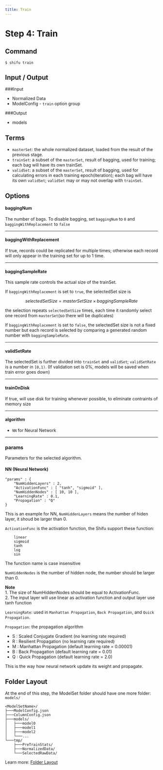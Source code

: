 ```yaml
---
title: Train
---
```


Step 4: Train
==============

Command
-------

	$ shifu train

Input / Output
--------------

###Input

* Normalized Data
* ModelConfig - ``train`` option group

###Output
		
* models

Terms
-----

* ``masterSet``: the whole normalized dataset, loaded from the result of the previous stage.
* ``trainSet``: a subset of the ``masterSet``, result of bagging, used for training; each bag will have its own trainSet.
* ``validSet``: a subset of the ``masterSet``, result of bagging, used for calculating errors in each training epoch(iteration); each bag will have its own ``validSet``; ``validSet`` may or may not overlap with ``trainSet``.

Options
-------

#### baggingNum

The number of bags. To disable bagging, set ``baggingNum`` to ``0`` and ``baggingWithReplacement`` to ``false``

* * *

#### baggingWithReplacement

If true, records could be replicated for multiple times; otherwise each record will only appear in the training set for up to 1 time.

* * *

#### baggingSampleRate

This sample rate controls the actual size of the trainSet. 

If ``baggingWithReplacement`` is set to ``true``, the selectedSet size is 

$$ selectedSetSize = masterSetSize \times baggingSampleRate $$ 

the selection repeats ``selectedSetSize`` times, each time it randomly select one record from ``masterSet``(so there will be duplicates)

If ``baggingWithReplacement`` is set to ``false``, the selectedSet size is not a fixed number but each record is selected by comparing a generated random number with ``baggingSampleRate``.



* * *

#### validSetRate

The selectedSet is further divided into ``trainSet`` and ``validSet``; ``validSetRate`` is a number in ``[0,1)``.
(If validation set is 0%, models will be saved when train error goes down)

* * *

#### trainOnDisk

If true, will use disk for training whenever possible, to eliminate contraints of memory size

* * *

#### algorithm

* ``NN`` for Neural Network


* * *

### params

Parameters for the selected algorithm.

#### NN (Neural Network)

	"params" : {
		"NumHiddenLayers" : 2,
		"ActivationFunc" : [ "tanh", "sigmoid" ],
		"NumHiddenNodes" : [ 10, 10 ],
		"LearningRate" : 0.1,
		"Propagation" : "Q"
	}
	 
This is an example for NN, ``NumHiddenLayers`` means the number of hiden layer, it shoud be larger than 0.

``ActivationFunc`` is the activation function, the Shifu support these function:

		linear
		sigmoid
		tanh
		log
		sin
		
The function name is case insensitive

``NumHiddenNodes`` is the number of hidden node, the number should be larger than 0.


<div class="alert alert-warning">
<strong>Note</strong><br>
1. The size of NumHiddenNodes should be equal to ActivationFunc.<br>
2. The input layer will use linear as activation function and output layer use tanh function
</div>


``LearningRate``: used in ``Manhattan Propagation``, ``Back Propagation``, and ``Quick Propagation``.

``Propagation``: the propagation algorithm

* S : Scaled Conjugate Gradient (no learning rate required) 
* R : Resilient Propagation (no learning rate required)
* M : Manhattan Propagation (default learning rate = 0.00001)
* B : Back Propagation (default learning rate = 0.01)
* Q : Quick Propagation (default learning rate = 2.0)
		
This is the way how neural network update its weight and propagate.  

<!--
	
#### SVM (support vector machine)

		"params" : {
			"Kernel" : "linear",
			"Gamma" : 1.0,
			"Const" : 1.0
		}
		
``Kernel`` is the kernel of SVM used, it could be:

		linear,
		poly,
		sigmoid,
		rbf
		
Have fun in change kernel type in your training trip.

``Gamma`` parameter defines how far the influence of a single training example reaches, with low values meaning ‘far’ and high values meaning ‘close’.

``Const`` is a trade-off between training error and the flatness of the solution. The larger ``Const`` is the less the final training error will be. But if you increase C too much you risk losing the generalization properties of the classifier.

If ``Const`` is small, then the classifier is flat (meaning that its derivatives are small - close to zero, at least for the gaussian rbf kernel this is substantiated theoretically).

This [doc](http://www.csie.ntu.edu.tw/~cjlin/papers/guide/guide.pdf) describe more detail about this parameter.
-->


Folder Layout
-------------

At the end of this step, the ModelSet folder should have one more folder: ``models/``

	<ModelSetName>/
	├───ModelConfig.json
	├───ColumnConfig.json
	├───models/
	│   ├───model0 
	│   ├───model1
	│   ├───model2
	│   └───...
	└───tmp/
		├───PreTrainStats/
		├───NormalizedData/
		└───SelectedRawData/

Learn more: [Folder Layout](/docs/shifu-core/0.2.x/guide/layout)



